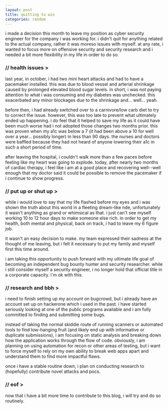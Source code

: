 ```yaml
---
layout: post
title: quitting to win
categories: random
---
```


i made a decision this month to leave my position as cyber security engineer for the company i was working for. i didn't quit for anything related to the actual company, rather it was moreso issues with myself. at any rate, i wanted to focus more on offensive security and security research and i needed a bit more flexibility in my life in order to do so.

### // health issues >

last year, in october, i had two mini heart attacks and had to have a pacemaker installed. this was due to blood vessel and arterial shrinkage caused by prolonged elevated blood sugar levels. in short, i was not paying attention to what i was consuming and my diabetes was unchecked. this exacerbated any minor blockages due to the shrinkage and... well... yeah.

before then, i had already switched over to a carnivore/low carb diet to try to correct the issue. however, this was too late to prevent what ultimately ended up happening. i do feel that it helped to save my life as it could have been much worse had i not adopted those changes two months prior. this was proven when my a1c was below a 7 (it had been above a 10 for well over a year... possibly longer) in less than 90 days. the nurses and doctors were baffled because they had not heard of anyone lowering their a1c in such a short period of time.

after leaving the hospital, i couldn't walk more than a few paces before feeling like my heart was going to explode. today, after nearly two months of cardiac therapy, i feel like i am at a good place and recovering well--well enough that my doctor said it could be possible to remove the pacemaker if i continue to show progress.

### // put up or shut up >

while i would love to say that my life flashed before my eyes and i was shown the truth about this world in a fleeting dream-like nde, unfortunately it wasn't anything as grand or whimsical as that. i just can't see myself working 10 to 12 hour days to make someone else rich. in order to get my health, both mental and physical, back on track, i had to leave my 6 figure job.

it wasn't an easy decision to make. my team expressed their sadness at the thought of me leaving, but i felt it necessary to put my family and myself first this time around.

i am taking this opportunity to push forward with my ultimate life goal of becoming an independent bug bounty hunter and security researcher. while i still consider myself a security engineer, i no longer hold that official title in a corporate capacity. i'm ok with this.

### // research and bbh >

i need to finish setting up my account on bugcrowd, but i already have an account set up on hackerone which i used in the past. i have started seriously looking at one of the public programs available and i am fully committed to finding and submitting some bugs.

instead of taking the normal skiddie route of running scanners or automated tools to find low-hanging fruit (and likely end up with informative or duplicate submissions), i am focusing on static analysis and breaking down how the application works through the flow of code. obviously, i am planning on using automation for recon or other areas of testing, but i want to force myself to rely on my own ability to break web apps apart and understand them to find more impactful flaws.

once i have a stable routine down, i plan on conducting research to (hopefully) contribute novel attacks and pocs.

### // eof >

now that i have a bit more time to contribute to this blog, i will try and do so routinely.
